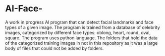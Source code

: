 # AI-Face-
A work in progress AI program that can detect facial landmarks and face types of a given image. The program is trained from a database of celebrity images, categorized by different face types: oblong, heart, round, oval, square. The program uses python language. The folders that hold the data of the categorized training images in not in this repository as it was a large body of files that could not be added by folders.
